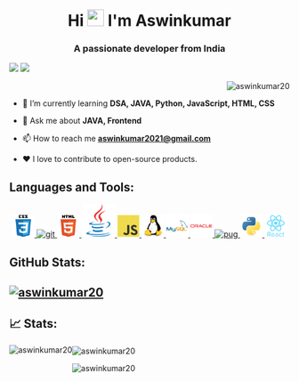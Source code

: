 <h1 align="center">Hi <img src="https://raw.githubusercontent.com/aemmadi/aemmadi/master/wave.gif" width="30px" height="30px"> I'm Aswinkumar</h1>
<h3 align="center">A passionate developer from India</h3>

<a href="https://www.linkedin.com/in/aswin-kumar-b75907212/"><img src="https://img.shields.io/badge/linkedin-%230077B5.svg?style=for-the-badge&logo=linkedin&logoColor=white"></a>
<a href="mailto:aswinkumar2021@gmail.com"><img src="https://img.shields.io/badge/Gmail-D14836?style=for-the-badge&logo=gmail&logoColor=white"></a>

<p align="right"> <img src="https://komarev.com/ghpvc/?username=aswinkumar20&label=Profile%20views&color=0e75b6&style=flat" alt="aswinkumar20" /> </p>

- 🌱 I’m currently learning **DSA, JAVA, Python, JavaScript, HTML, CSS**

- 💬 Ask me about **JAVA, Frontend**

- 📫 How to reach me **aswinkumar2021@gmail.com**

- ♥️ I love to contribute to open-source products.



<h2 align="left">Languages and Tools:</h2>

<p align="center"><a href="https://www.w3schools.com/css/" target="_blank" rel="noreferrer"> <img  src="https://raw.githubusercontent.com/devicons/devicon/master/icons/css3/css3-original-wordmark.svg" alt="css3" width="40" height="40"/> </a> <a href="https://git-scm.com/" target="_blank" rel="noreferrer"> <img src="https://www.vectorlogo.zone/logos/git-scm/git-scm-icon.svg" alt="git" width="40" height="40"/> </a> <a href="https://www.w3.org/html/" target="_blank" rel="noreferrer"> <img src="https://raw.githubusercontent.com/devicons/devicon/master/icons/html5/html5-original-wordmark.svg" alt="html5" width="40" height="40"/> </a> <a href="https://www.java.com" target="_blank" rel="noreferrer"> <img src="https://raw.githubusercontent.com/devicons/devicon/master/icons/java/java-original.svg" alt="java" width="60" height="60"/> </a> <a href="https://developer.mozilla.org/en-US/docs/Web/JavaScript" target="_blank" rel="noreferrer"> <img src="https://raw.githubusercontent.com/devicons/devicon/master/icons/javascript/javascript-original.svg" alt="javascript" width="40" height="40"/> </a> <a href="https://www.linux.org/" target="_blank" rel="noreferrer"> <img src="https://raw.githubusercontent.com/devicons/devicon/master/icons/linux/linux-original.svg" alt="linux" width="40" height="40"/> </a> <a href="https://www.mysql.com/" target="_blank" rel="noreferrer"> <img src="https://raw.githubusercontent.com/devicons/devicon/master/icons/mysql/mysql-original-wordmark.svg" alt="mysql" width="40" height="40"/> </a> <a href="https://www.oracle.com/" target="_blank" rel="noreferrer"> <img src="https://raw.githubusercontent.com/devicons/devicon/master/icons/oracle/oracle-original.svg" alt="oracle" width="40" height="40"/> </a> <a href="https://pugjs.org" target="_blank" rel="noreferrer"> <img src="https://cdn.worldvectorlogo.com/logos/pug.svg" alt="pug" width="40" height="40"/> </a> <a href="https://www.python.org" target="_blank" rel="noreferrer"> <img src="https://raw.githubusercontent.com/devicons/devicon/master/icons/python/python-original.svg" alt="python" width="40" height="40"/> </a> <a href="https://reactjs.org/" target="_blank" rel="noreferrer"> <img src="https://raw.githubusercontent.com/devicons/devicon/master/icons/react/react-original-wordmark.svg" alt="react" width="40" height="40"/> </a> </p>


<h2>GitHub Stats:<h2>
<p align="left"> <a href="https://github.com/ryo-ma/github-profile-trophy"><img src="https://github-profile-trophy.vercel.app/?username=aswinkumar20" alt="aswinkumar20" /></a> </p>

<h2 align="left">📈 Stats:</h2>
<p>
<img  height="200em" align="left" src="https://github-readme-stats.vercel.app/api/top-langs?username=aswinkumar20&show_icons=true&locale=en&layout=compact&theme=algolia" alt="aswinkumar20" />
</p>

<p><img align="center" height="200em" src="https://github-readme-stats.vercel.app/api?username=aswinkumar20&show_icons=true&locale=en&theme=algolia" alt="aswinkumar20" /></p>

<p><img align="" src="https://github-readme-streak-stats.herokuapp.com/?user=aswinkumar20&theme=algolia" alt="aswinkumar20" /></p>


